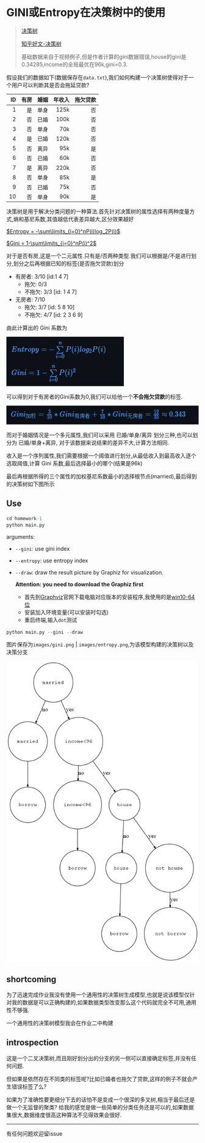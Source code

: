 # GINI或Entropy在决策树中的使用

> [决策树](https://www.bilibili.com/video/BV1T7411b7DG)
>
> [知乎好文-决策树](https://zhuanlan.zhihu.com/p/30059442)
>
> 基础数据来自于视频例子,但是作者计算的gini数据错误,house的gini是0.34285,income的全局最优在96k,gini=0.3.

假设我们的数据如下(数据保存在`data.txt`),我们如何构建一个决策树使得对于一个用户可以判断其是否会拖延贷款?

|ID|有房|婚姻|年收入|拖欠贷款|
|--:|--:|--:|--:|--:|
|1|是|单身|125k|否|
|2|否|已婚|100k|否|
|3|否|单身|70k|否|
|4|是|已婚|120k|否|
|5|否|离异|95k|是|
|6|否|已婚|60k|否|
|7|是|离异|220k|否|
|8|否|单身|85k|是|
|9|否|已婚|75k|否|
|10|否|单身|90k|是|

决策树是用于解决分类问题的一种算法.首先针对决策树的属性选择有两种度量方式,熵和基尼系数,其值越低代表差异越大,区分效果越好

[$Entropy = -\sum\limits_{i=0}^nP(i)log_2P(i)$](https://latex.codecogs.com/svg.image?Entropy&space;=&space;-\sum\limits_{i=0}^nP(i)log_2P(i)$)

[$Gini = 1-\sum\limits_{i=0}^nP(i)^2$](https://latex.codecogs.com/svg.image?Entropy&space;=&space;-\sum\limits_{i=0}^nP(i)log_2P(i)$)

对于是否有房,这是一个二元属性.只有是/否两种类型.我们可以根据是/不是进行划分,划分之后再根据已知的标签(是否拖欠贷款)划分

- 有房者: 3/10 [id:1 4 7]
  - 拖欠: 0/3
  - 不拖欠: 3/3 [id: 1 4 7]
- 无房者: 7/10
  - 拖欠: 3/7 [id: 5 8 10]
  - 不拖欠: 4/7 [id: 2 3 6 9]

由此计算出的 Gini 系数为

![20220409195220](https://raw.githubusercontent.com/learner-lu/picbed/master/20220409195220.png)

可以得到对于有房者的Gini系数为0,我们可以给他一个**不会拖欠贷款**的标签.

![20220409195520](https://raw.githubusercontent.com/learner-lu/picbed/master/20220409195520.png)

而对于婚姻情况是一个多元属性,我们可以采用 已婚/单身/离异 划分三种,也可以划分为 已婚/单身+离异, 对于该数据来说结果的差异不大,计算方法相同.

收入是一个序列属性,我们需要根据一个阈值进行划分,从最低收入到最高收入逐个选取阈值,计算 Gini 系数,最后选择最小的哪个(结果是96k)

最后再根据所得的三个属性的加权基尼系数最小的选择根节点(married),最后得到的决策树如下图所示

## Use

```python
cd homework-1
python main.py
```

arguments:

- `--gini`: use gini index
- `--entropy`: use entropy index
- `--draw`: draw the result picture by Graphiz for visualization.

  **Attention: you need to download the Graphiz first**

  - 首先到[Graphviz](http://graphviz.org/download/)官网下载电脑对应版本的安装程序,我使用的是[win10-64位](https://github.com/luzhixing12345/compilation-principle/releases/download/v0.0.2/windows_10_cmake_Release_graphviz-install-3.0.0-win64.exe)
  - 安装加入环境变量(可以安装时勾选)
  - 重启终端,输入`dot`测试

```python
python main.py --gini --draw
```

图片保存为`images/gini.png` | `images/entropy.png`,为该模型构建的决策树以及决策分支

![gini](images/gini.png)

## shortcoming

为了迅速完成作业我没有使用一个通用性的决策树生成模型,也就是说该模型仅针对我的数据是可以正确构建的,如果数据类型改变那么这个代码就完全不可用,通用性不够强.

一个通用性的决策树模型我会在作业二中构建

## introspection

这是一个二叉决策树,而且刚好划分出的分支的另一侧可以直接确定标签,并没有任何问题.

但如果是依然存在不同类的标签呢?比如已婚者也拖欠了贷款,这样的例子不就会产生错误标签了么?

如果为了准确性要更细分下去的话怕不是变成一个很深的多叉树,相当于最后还是做一个无监督的聚类? 给我的感觉是做一些简单的分类任务还是可以的,如果数据集很大,数据维度很高这种算法不见得效果会很好.

---

有任何问题欢迎留issue
